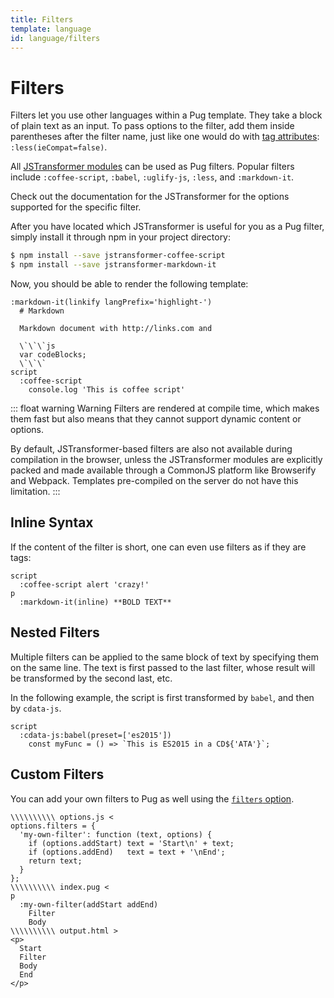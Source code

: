 ```yaml
---
title: Filters
template: language
id: language/filters
---
```


# Filters

Filters let you use other languages within a Pug template.  They take a block of plain text as an input. To pass options to the filter, add them inside parentheses after the filter name, just like one would do with [tag attributes]: `:less(ieCompat=false)`.

All [JSTransformer modules] can be used as Pug filters. Popular filters include `:coffee-script`, `:babel`, `:uglify-js`, `:less`, and `:markdown-it`.

Check out the documentation for the JSTransformer for the options supported for the specific filter.

After you have located which JSTransformer is useful for you as a Pug filter, simply install it through npm in your project directory:

```sh
$ npm install --save jstransformer-coffee-script
$ npm install --save jstransformer-markdown-it
```

Now, you should be able to render the following template:

```pug-preview (serverOnly)
:markdown-it(linkify langPrefix='highlight-')
  # Markdown

  Markdown document with http://links.com and

  \`\`\`js
  var codeBlocks;
  \`\`\`
script
  :coffee-script
    console.log 'This is coffee script'
```

::: float warning Warning
Filters are rendered at compile time, which makes them fast but also means that they cannot support dynamic content or options.

By default, JSTransformer-based filters are also not available during compilation in the browser, unless the JSTransformer modules are explicitly packed and made available through a CommonJS platform like Browserify and Webpack. Templates pre-compiled on the server do not have this limitation.
:::

## Inline Syntax

If the content of the filter is short, one can even use filters as if they are tags:

```pug-preview server-only
script
  :coffee-script alert 'crazy!'
p
  :markdown-it(inline) **BOLD TEXT**
```

## Nested Filters

Multiple filters can be applied to the same block of text by specifying them on the same line. The text is first passed to the last filter, whose result will be transformed by the second last, etc.

In the following example, the script is first transformed by `babel`, and then by `cdata-js`.

```pug-preview (serverOnly)
script
  :cdata-js:babel(preset=['es2015'])
    const myFunc = () => `This is ES2015 in a CD${'ATA'}`;
```

## Custom Filters

You can add your own filters to Pug as well using the [`filters` option][options].

```pug-preview-readonly demo
\\\\\\\\\\ options.js <
options.filters = {
  'my-own-filter': function (text, options) {
    if (options.addStart) text = 'Start\n' + text;
    if (options.addEnd)   text = text + '\nEnd';
    return text;
  }
};
\\\\\\\\\\ index.pug <
p
  :my-own-filter(addStart addEnd)
    Filter
    Body
\\\\\\\\\\ output.html >
<p>
  Start
  Filter
  Body
  End
</p>
```

[tag attributes]: attributes.html
[options]: ../api.html#options
[JSTransformer modules]: https://www.npmjs.com/browse/keyword/jstransformer
